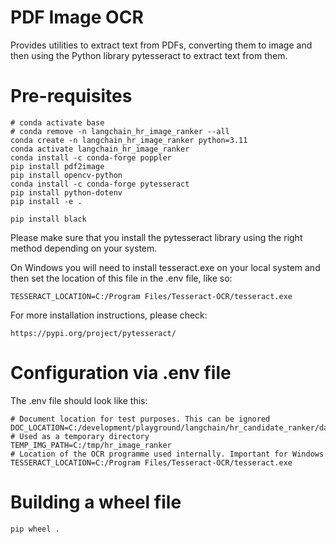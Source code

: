 # PDF Image OCR

Provides utilities to extract text from PDFs, converting them to image and then using the Python library pytesseract to extract text from them.

# Pre-requisites


```
# conda activate base
# conda remove -n langchain_hr_image_ranker --all
conda create -n langchain_hr_image_ranker python=3.11
conda activate langchain_hr_image_ranker
conda install -c conda-forge poppler
pip install pdf2image
pip install opencv-python
conda install -c conda-forge pytesseract
pip install python-dotenv
pip install -e .

pip install black

```

Please make sure that you install the pytesseract library using the right method depending on your system.

On Windows you will need to install tesseract.exe on your local system and then set the location of this file in the .env file, like so:

```
TESSERACT_LOCATION=C:/Program Files/Tesseract-OCR/tesseract.exe
```

For more installation instructions, please check:

```
https://pypi.org/project/pytesseract/
```

# Configuration via .env file

The .env file should look like this:

```
# Document location for test purposes. This can be ignored
DOC_LOCATION=C:/development/playground/langchain/hr_candidate_ranker/data
# Used as a temporary directory
TEMP_IMG_PATH=C:/tmp/hr_image_ranker
# Location of the OCR programme used internally. Important for Windows
TESSERACT_LOCATION=C:/Program Files/Tesseract-OCR/tesseract.exe
```

# Building a wheel file

```
pip wheel .
```